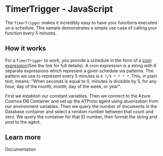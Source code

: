 # TimerTrigger - JavaScript

The `TimerTrigger` makes it incredibly easy to have your functions executed on a schedule. This sample demonstrates a simple use case of calling your function every 5 minutes.

## How it works

For a `TimerTrigger` to work, you provide a schedule in the form of a [cron expression](https://en.wikipedia.org/wiki/Cron#CRON_expression)(See the link for full details). A cron expression is a string with 6 separate expressions which represent a given schedule via patterns. The pattern we use to represent every 5 minutes is `0 */5 * * * *`. This, in plain text, means: "When seconds is equal to 0, minutes is divisible by 5, for any hour, day of the month, month, day of the week, or year".

First we establish our constant variables.  Then we connect to the Azure Cosmos DB Container and set up the ATProto agent using atuorization from our environment variables.  Then we query the number of documents in the Database container and select a random number between that count and zero.  We query the container for that ID number, then format the string and post to the agent.


## Learn more

<TODO> Documentation